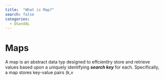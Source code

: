 ```yaml
---
title:  "What is Map?"
search: false
categories: 
  - DSandAL
---
```

# Maps

A map is an abstract data typ designed to effcientlry store and retrieve values based upon a uniquely identifying ***search key*** for each. Specifically, a map stores key-value pairs (k,v

<!--stackedit_data:
eyJoaXN0b3J5IjpbODQ3MTg5NTkxXX0=
-->